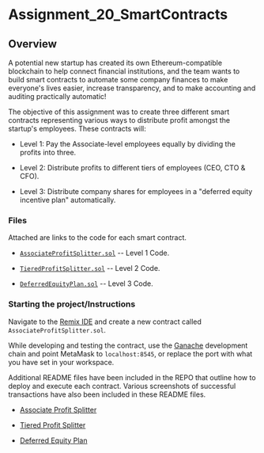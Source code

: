 # Assignment_20_SmartContracts

## Overview

A potential new startup has created its own Ethereum-compatible blockchain to help connect financial institutions, and the team wants to build smart contracts to automate some company finances to make everyone's lives easier, increase transparency, and to make accounting and auditing practically automatic!

The objective of this assignment was to create three different smart contracts representing various ways to distribute profit amongst the startup's employees. These contracts will:

* Level 1: Pay the Associate-level employees equally by dividing the profits into three.

* Level 2: Distribute profits to different tiers of employees (CEO, CTO & CFO).

* Level 3: Distribute company shares for employees in a "deferred equity incentive plan" automatically.

### Files

Attached are links to the code for each smart contract.  

* [`AssociateProfitSplitter.sol`](Starter-Code/AssociateProfitSplitter.sol) -- Level 1 Code.

* [`TieredProfitSplitter.sol`](Starter-Code/TieredProfitSplitter.sol) -- Level 2 Code.

* [`DeferredEquityPlan.sol`](Starter-Code/DeferredEquityPlan.sol) -- Level 3 Code.


### Starting the project/Instructions

Navigate to the [Remix IDE](https://remix.ethereum.org) and create a new contract called `AssociateProfitSplitter.sol`.

While developing and testing the contract, use the [Ganache](https://www.trufflesuite.com/ganache) development chain and point MetaMask to `localhost:8545`, or replace the port with what you have set in your workspace.

Additional README files have been included in the REPO that outline how to deploy and execute each contract. Various screenshots of successful transactions have also been included in these README files. 

* [Associate Profit Splitter](Level1_AssociateContract.md)

* [Tiered Profit Splitter](Level2_TieredContract.md)

* [Deferred Equity Plan](Level3_DeferredEquityContract.md)
